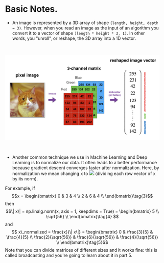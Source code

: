 # Basic Notes.

* An image is represented by a 3D array of shape ```(length, height, depth = 3)```. However, when you read an image as the input of an algorithm you convert it to a vector of shape ```(length * height * 3, 1)```. In other words, you "unroll", or reshape, the 3D array into a 1D vector.
<br>
<p align="center">
  <kbd>
  <img src="https://github.com/rjrockzz/deep-learning/blob/master/Coursera/dl.png">
  </kbd>  
</p><br>

* Another common technique we use in Machine Learning and Deep Learning is to normalize our data. It often leads to a better performance because gradient descent converges faster after normalization. Here, by normalization we mean changing x to <img src="https://render.githubusercontent.com/render/math?math=\frac{x}{\| x\|}"> (dividing each row vector of x by its norm).

For example, if $$x = 
\begin{bmatrix}
    0 & 3 & 4 \\
    2 & 6 & 4 \\
\end{bmatrix}\tag{3}$$ then $$\| x\| = np.linalg.norm(x, axis = 1, keepdims = True) = \begin{bmatrix}
    5 \\
    \sqrt{56} \\
\end{bmatrix}\tag{4} $$and        $$ x\_normalized = \frac{x}{\| x\|} = \begin{bmatrix}
    0 & \frac{3}{5} & \frac{4}{5} \\
    \frac{2}{\sqrt{56}} & \frac{6}{\sqrt{56}} & \frac{4}{\sqrt{56}} \\
\end{bmatrix}\tag{5}$$ Note that you can divide matrices of different sizes and it works fine: this is called broadcasting and you're going to learn about it in part 5.
